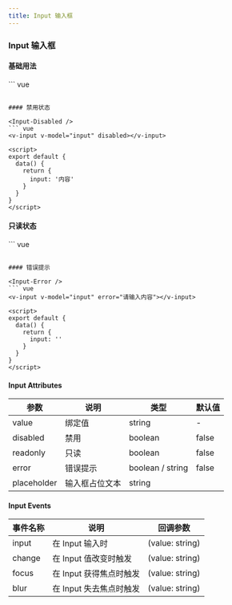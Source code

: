 ```yaml
---
title: Input 输入框
---
```

### Input 输入框

#### 基础用法

<Input-Basis />
``` vue
<v-input v-model="input"></v-input>

<script>
export default {
  data() {
    return {
      input: ''
    }
  }
}
</script>
```

#### 禁用状态

<Input-Disabled />
``` vue
<v-input v-model="input" disabled></v-input>

<script>
export default {
  data() {
    return {
      input: '内容'
    }
  }
}
</script>
```

#### 只读状态

<Input-Readonly />
``` vue
<v-input v-model="input" readonly></v-input>

<script>
export default {
  data() {
    return {
      input: '内容'
    }
  }
}
</script>
```

#### 错误提示

<Input-Error />
``` vue
<v-input v-model="input" error="请输入内容"></v-input>

<script>
export default {
  data() {
    return {
      input: ''
    }
  }
}
</script>
```
#### Input Attributes

| 参数        | 说明         | 类型    | 默认值  | 
| ---------- |--------------| -------| -----|
| value      | 绑定值       | string |-
| disabled   | 禁用         | boolean | false
| readonly   | 只读         | boolean | false
| error      | 错误提示     | boolean / string | false
| placeholder | 输入框占位文本 | string | 

#### Input Events

| 事件名称    | 说明                    | 回调参数  | 
| ---------- |-------------------------| -------|
| input      | 在 Input 输入时          | (value: string) |-
| change     | 在 Input 值改变时触发    | (value: string) |-
| focus      | 在 Input 获得焦点时触发  | (value: string) |-
| blur       | 在 Input 失去焦点时触发  | (value: string) |-
